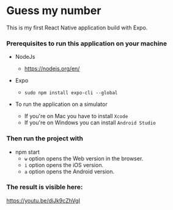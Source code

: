# Guess my number
This is my first React Native application build with Expo.

### Prerequisites to run this application on your machine
- NodeJs
    - https://nodejs.org/en/
- Expo
    - `sudo npm install expo-cli --global`

- To run the application on a simulator
    - If you're on Mac you have to install `Xcode`
    - If you're on Windows you can install `Android Studio`

### Then run the project with
- npm start
    - `w` option opens the Web version in the browser.
    - `i` option opens the iOS version.
    - `a` option opens the Android version.

### The result is visible here:
https://youtu.be/diJk9cZhVgI
